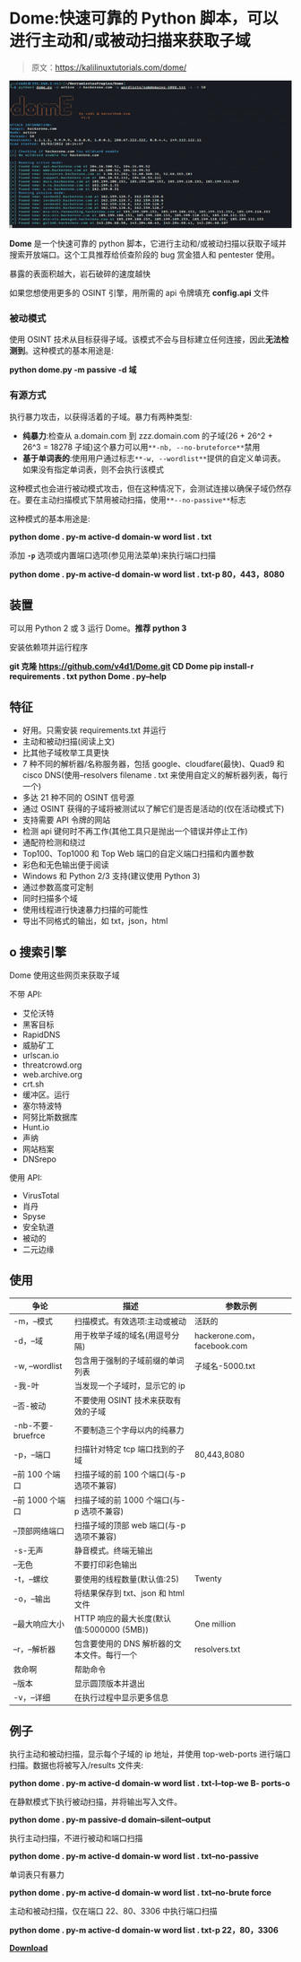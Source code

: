 # Dome:快速可靠的 Python 脚本，可以进行主动和/或被动扫描来获取子域

> 原文：<https://kalilinuxtutorials.com/dome/>

[![](img//db90784a1f490b8bfbd41ef9bce3191e.png)](https://blogger.googleusercontent.com/img/b/R29vZ2xl/AVvXsEie9Fed0SZ_l15xO5QZ8omXpyD0l62xVRTGQY95-HUslWSkxRwPUrbjRq23WOss-szVvniZNBLA1BX-t9cuaBPkMGc_vQzrkKSQFVTHyW2jY2Ac42l_GwMOuwKOLZY1KQpCuwKqp8mYDb2i7wMZnvwqV4JxSlZu_nUoTNPWnf2GdIAWcymU_SpenEcp/s728/Dome_5-761230%20(1).png)

**Dome** 是一个快速可靠的 python 脚本，它进行主动和/或被动扫描以获取子域并搜索开放端口。这个工具推荐给侦查阶段的 bug 赏金猎人和 pentester 使用。

暴露的表面积越大，岩石破碎的速度越快

如果您想使用更多的 OSINT 引擎，用所需的 api 令牌填充 **config.api** 文件

### 被动模式

使用 OSINT 技术从目标获得子域。该模式不会与目标建立任何连接，因此**无法检测到**。这种模式的基本用途是:

**python dome.py -m passive -d 域**

### 有源方式

执行暴力攻击，以获得活着的子域。暴力有两种类型:

*   **纯暴力**:检查从 a.domain.com 到 zzz.domain.com 的子域(26 + 26^2 + 26^3 = 18278 子域)这个暴力可以用`**-nb, --no-bruteforce**`禁用
*   **基于单词表的**:使用用户通过标志`**-w, --wordlist**`提供的自定义单词表。如果没有指定单词表，则不会执行该模式

这种模式也会进行被动模式攻击，但在这种情况下，会测试连接以确保子域仍然存在。要在主动扫描模式下禁用被动扫描，使用`**--no-passive**`标志

这种模式的基本用途是:

**python dome . py-m active-d domain-w word list . txt**

添加 **`-p`** 选项或内置端口选项(参见用法菜单)来执行端口扫描

**python dome . py-m active-d domain-w word list . txt-p 80，443，8080**

## 装置

可以用 Python 2 或 3 运行 Dome。**推荐 python 3**

安装依赖项并运行程序

**git 克隆 https://github.com/v4d1/Dome.git
CD Dome
pip install-r requirements . txt
python Dome . py–help**

## 特征

*   好用。只需安装 requirements.txt 并运行
*   主动和被动扫描(阅读上文)
*   比其他子域枚举工具更快
*   7 种不同的解析器/名称服务器，包括 google、cloudfare(最快)、Quad9 和 cisco DNS(使用–resolvers filename . txt 来使用自定义的解析器列表，每行一个)
*   多达 21 种不同的 OSINT 信号源
*   通过 OSINT 获得的子域将被测试以了解它们是否是活动的(仅在活动模式下)
*   支持需要 API 令牌的网站
*   检测 api 键何时不再工作(其他工具只是抛出一个错误并停止工作)
*   通配符检测和绕过
*   Top100、Top1000 和 Top Web 端口的自定义端口扫描和内置参数
*   彩色和无色输出便于阅读
*   Windows 和 Python 2/3 支持(建议使用 Python 3)
*   通过参数高度可定制
*   同时扫描多个域
*   使用线程进行快速暴力扫描的可能性
*   导出不同格式的输出，如 txt，json，html

## o 搜索引擎

Dome 使用这些网页来获取子域

不带 API:

*   艾伦沃特
*   黑客目标
*   RapidDNS
*   威胁矿工
*   urlscan.io
*   threatcrowd.org
*   web.archive.org
*   crt.sh
*   缓冲区。运行
*   塞尔特波特
*   阿努比斯数据库
*   Hunt.io
*   声纳
*   网站档案
*   DNSrepo

使用 API:

*   VirusTotal
*   肖丹
*   Spyse
*   安全轨道
*   被动的
*   二元边缘

## 使用

| 争论 | 描述 | 参数示例 |
| --- | --- | --- |
| -m，–模式 | 扫描模式。有效选项:主动或被动 | 活跃的 |
| -d，–域 | 用于枚举子域的域名(用逗号分隔) | hackerone.com，facebook.com |
| -w, –wordlist | 包含用于强制的子域前缀的单词列表 | 子域名-5000.txt |
| -我-叶 | 当发现一个子域时，显示它的 ip |  |
| –否-被动 | 不要使用 OSINT 技术来获取有效的子域 |  |
| -nb-不要-bruefrce | 不要制造三个字母以内的纯暴力 |  |
| -p，–端口 | 扫描针对特定 tcp 端口找到的子域 | 80,443,8080 |
| –前 100 个端口 | 扫描子域的前 100 个端口(与-p 选项不兼容) |  |
| –前 1000 个端口 | 扫描子域的前 1000 个端口(与-p 选项不兼容) |  |
| –顶部网络端口 | 扫描子域的顶部 web 端口(与-p 选项不兼容) |  |
| -s-无声 | 静音模式。终端无输出 |  |
| –无色 | 不要打印彩色输出 |  |
| -t，–螺纹 | 要使用的线程数量(默认值:25) | Twenty |
| -o，–输出 | 将结果保存到 txt、json 和 html 文件 |  |
| –最大响应大小 | HTTP 响应的最大长度(默认值:5000000 (5MB)) | One million |
| –r，–解析器 | 包含要使用的 DNS 解析器的文本文件。每行一个 | resolvers.txt |
| 救命啊 | 帮助命令 |  |
| –版本 | 显示圆顶版本并退出 |  |
| -v，–详细 | 在执行过程中显示更多信息 |  |

## 例子

执行主动和被动扫描，显示每个子域的 ip 地址，并使用 top-web-ports 进行端口扫描。数据也将被写入/results 文件夹:

**python dome . py-m active-d domain-w word list . txt-I–top-we B- ports-o**

在静默模式下执行被动扫描，并将输出写入文件。

**python dome . py-m passive-d domain–silent–output**

执行主动扫描，不进行被动和端口扫描

**python dome . py-m active-d domain-w word list . txt–no-passive**

单词表只有暴力

**python dome . py-m active-d domain-w word list . txt–no-brute force**

主动和被动扫描，仅在端口 22、80、3306 中执行端口扫描

**python dome . py-m active-d domain-w word list . txt-p 22，80，3306**

[**Download**](https://github.com/v4d1/Dome)